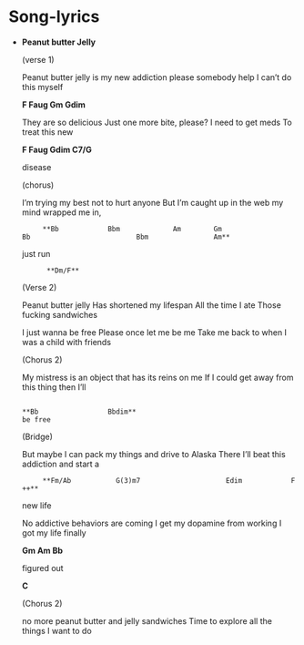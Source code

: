# Song-lyrics

- **Peanut butter Jelly**
    
    (verse 1)
    
    Peanut butter jelly   is my new addiction   please somebody help   I can’t do this myself
    
    **F                                  Faug                              Gm                                         Gdim**     
    
    They are so delicious   Just one more bite, please?   I need to get meds   To treat this new 
    
    **F                                        Faug                                               Gdim                              C7/G**
    
    disease
    
    (chorus)
    
    I’m trying my best not to hurt anyone   But I’m caught up in the web my mind wrapped me in, 
    
           **Bb            Bbm             Am        Gm                  Bb                          Bbm                Am**
    
    just run
    
            **Dm/F**
    
    (Verse 2)
    
    Peanut butter jelly   Has shortened my lifespan   All the time I ate   Those fucking sandwiches
    
    I just wanna be free   Please once let me be me   Take me back to when   I was a child with friends
    
    (Chorus 2) 
    
    My mistress is an object that has its reins on me   If I could get away from this thing then I’ll 
    
                                                                                            **Bb                 Bbdim**                                                   be free 
    
    (Bridge)
    
    But maybe I can pack my things and drive to Alaska   There I’ll beat this addiction and start a 
    
           **Fm/Ab           G(3)m7                     Edim            F        ++**
    
    new life
    
    No addictive behaviors are coming   I get my dopamine from working    I got my life finally 
    
    **Gm                                                           Am                                                         Bb**
    
    figured out
    
    **C**
    
    (Chorus 2)
    
    no more peanut butter and jelly sandwiches   Time to explore all the things I want to do

